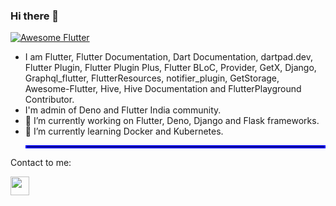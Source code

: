 ### Hi there 👋

<a href="https://github.com/Solido/awesome-flutter">
   <img alt="Awesome Flutter" src="https://img.shields.io/badge/Awesome-Flutter-blue.svg?longCache=true&style=flat-square" />
</a>

- I am Flutter, Flutter Documentation, Dart Documentation, dartpad.dev, Flutter Plugin, Flutter Plugin Plus, Flutter BLoC, Provider, GetX, Django, Graphql_flutter, FlutterResources, notifier_plugin, GetStorage, Awesome-Flutter, Hive, Hive Documentation and FlutterPlayground Contributor.
- I'm admin of Deno and Flutter India community.
- 🔭 I’m currently working on Flutter, Deno, Django and Flask frameworks.
- 🌱 I’m currently learning Docker and Kubernetes.<hr style="border:2px solid blue"> </hr>

 Contact to me:

[<img src="https://encrypted-tbn0.gstatic.com/images?q=tbn:ANd9GcTltv4EdpLnEGqyhnxTkt7LbafMXXFcDKOdyw&usqp=CAU" width="30px" height="30px">](https://www.linkedin.com/in/abhishek-ghaskata-881b5416b)

